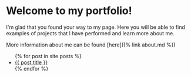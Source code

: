 # Welcome to my portfolio! 

I'm glad that you found your way to my page. Here you will be able to find examples of projects that I have performed and learn more about me.

More information about me can be found [here]({% link about.md %})

<ul>
  {% for post in site.posts %}
    <li>
      <a href="{{ post.url }}">{{ post.title }}</a>
    </li>
  {% endfor %}
</ul>
